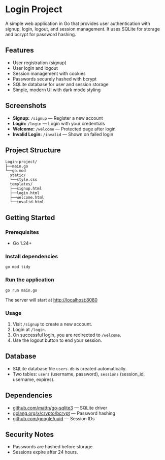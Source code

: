 # Login Project

A simple web application in Go that provides user authentication with signup, login, logout, and session management. It uses SQLite for storage and bcrypt for password hashing.

## Features
- User registration (signup)
- User login and logout
- Session management with cookies
- Passwords securely hashed with bcrypt
- SQLite database for user and session storage
- Simple, modern UI with dark mode styling

## Screenshots
- **Signup:** `/signup` — Register a new account
- **Login:** `/login` — Login with your credentials
- **Welcome:** `/welcome` — Protected page after login
- **Invalid Login:** `/invalid` — Shown on failed login

## Project Structure
```
Login-project/
├──main.go           
└──go.mod             
  static/
  └──style.css     
  templates/           
  ├──signup.html        
  ├──login.html        
  ├──welcome.html       
  └──invalid.html    
```

## Getting Started

### Prerequisites
- Go 1.24+

### Install dependencies
```
go mod tidy
```

### Run the application
```
go run main.go
```

The server will start at [http://localhost:8080](http://localhost:8080)

### Usage
1. Visit `/signup` to create a new account.
2. Login at `/login`.
3. On successful login, you are redirected to `/welcome`.
4. Use the logout button to end your session.

## Database
- SQLite database file `users.db` is created automatically.
- Two tables: `users` (username, password), `sessions` (session_id, username, expires).

## Dependencies
- [github.com/mattn/go-sqlite3](https://github.com/mattn/go-sqlite3) — SQLite driver
- [golang.org/x/crypto/bcrypt](https://pkg.go.dev/golang.org/x/crypto/bcrypt) — Password hashing
- [github.com/google/uuid](https://github.com/google/uuid) — Session IDs

## Security Notes
- Passwords are hashed before storage.
- Sessions expire after 24 hours.
